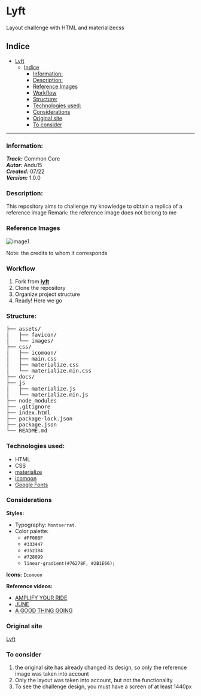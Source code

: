 # Lyft
Layout challenge with HTML and materializecss

## Indice
- [Lyft](#lyft)
  - [Indice](#indice)
    - [Information:](#information)
    - [Description:](#description)
    - [Reference Images](#reference-images)
    - [Workflow](#workflow)
    - [Structure:](#structure)
    - [Technologies used:](#technologies-used)
    - [Considerations](#considerations)
    - [Original site](#original-site)
    - [To consider](#to-consider)
*** 
### Information:
  ***Track:*** Common Core  
  ***Autor:*** Andu15  
  ***Created:*** 07/22  
  ***Version:*** 1.0.0 
### Description:  
This repository aims to challenge my knowledge to obtain a replica of a reference image
Remark: the reference image does not belong to me
### Reference Images
![image1](assets/../docs/fullpage.png)

Note: the credits to whom it corresponds
### Workflow
1. Fork from [**lyft**](https://github.com/Laboratoria-learning/lyft)
2. Clone the repository
3. Organize project structure
4. Ready! Here we go
### Structure:
<pre>
├── assets/
|   ├── favicon/
|   └── images/
├── css/
|   ├── icomoon/
|   ├── main.css
|   ├── materialize.css
|   └── materialize.min.css
├── docs/
├── js
|   ├── materialize.js
|   └── materialize.min.js
├── node_modules
├── .gitignore
├── index.html
├── package-lock.json
├── package.json
└── README.md
</pre>
### Technologies used:
- HTML
- CSS
- [materialize](https://materializecss.com/getting-started.html)
- [icomoon](https://icomoon.io/app/#/select)
- [Google Fonts](https://fonts.google.com/specimen/Montserrat)

### Considerations
**Styles:**
- Typography: `Montserrat`.
- Color palette:
  - `#FF00BF`
  -  `#333447`
  -  `#352384`
  - `#728099`
  - `linear-gradient(#76278F, #2B1E66);`

**Icons:** `Icomoon`

**Reference videos:**
- [AMPLIFY YOUR RIDE](https://www.youtube.com/watch?v=fLSmUWOYpKw)
- [JUNE](https://www.youtube.com/watch?v=V7j8Aqxmbs8)
- [A GOOD THING GOING](https://www.youtube.com/watch?v=xj2VWLV0xCU)

### Original site
[Lyft](https://www.lyft.com/)
### To consider
1. the original site has already changed its design, so only the reference image was taken into account
2. Only the layout was taken into account, but not the functionality
3. To see the challenge design, you must have a screen of at least 1440px
